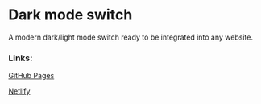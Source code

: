 # Dark mode switch

A modern dark/light mode switch ready to be integrated into any website.

### Links:

[GitHub Pages](https://jhn322.github.io/dark-mode-switch/)

[Netlify](https://jhn-dark-mode-switch.netlify.app/)
